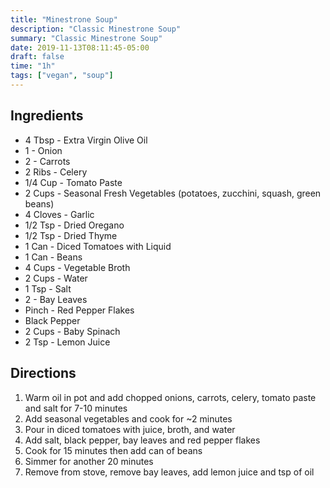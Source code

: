 ```yaml
---
title: "Minestrone Soup"
description: "Classic Minestrone Soup"
summary: "Classic Minestrone Soup"
date: 2019-11-13T08:11:45-05:00
draft: false
time: "1h"
tags: ["vegan", "soup"]
---
```


## Ingredients

- 4 Tbsp - Extra Virgin Olive Oil
- 1 - Onion
- 2 - Carrots
- 2 Ribs - Celery
- 1/4 Cup - Tomato Paste
- 2 Cups - Seasonal Fresh Vegetables (potatoes, zucchini, squash, green beans)
- 4 Cloves - Garlic
- 1/2 Tsp - Dried Oregano
- 1/2 Tsp - Dried Thyme
- 1 Can - Diced Tomatoes with Liquid
- 1 Can - Beans
- 4 Cups - Vegetable Broth
- 2 Cups - Water
- 1 Tsp - Salt
- 2 - Bay Leaves
- Pinch - Red Pepper Flakes
- Black Pepper
- 2 Cups - Baby Spinach
- 2 Tsp - Lemon Juice

## Directions

1. Warm oil in pot and add chopped onions, carrots, celery, tomato paste and salt for 7-10 minutes
2. Add seasonal vegetables and cook for ~2 minutes
3. Pour in diced tomatoes with juice, broth, and water
4. Add salt, black pepper, bay leaves and red pepper flakes
5. Cook for 15 minutes then add can of beans
6. Simmer for another 20 minutes
7. Remove from stove, remove bay leaves, add lemon juice and tsp of oil